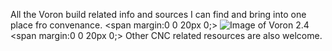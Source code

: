 All the Voron build related info and sources I can find and bring into one place fro convenance.
<span margin:0 0 20px 0;> 
![Image of Voron 2.4](http://vorondesign.com/images/voron2.4.jpg)</span>
<span margin:0 0 20px 0;> 
Other CNC related resources are also welcome. </span>
